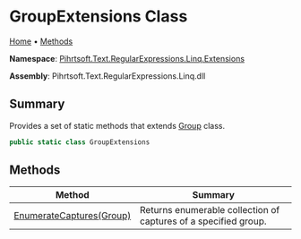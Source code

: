 # GroupExtensions Class

[Home](../../../../../../README.md) &#x2022; [Methods](#methods)

**Namespace**: [Pihrtsoft.Text.RegularExpressions.Linq.Extensions](../README.md)

**Assembly**: Pihrtsoft\.Text\.RegularExpressions\.Linq\.dll

## Summary

Provides a set of static methods that extends [Group](https://docs.microsoft.com/en-us/dotnet/api/system.text.regularexpressions.group) class\.

```csharp
public static class GroupExtensions
```

## Methods

| Method | Summary |
| ------ | ------- |
| [EnumerateCaptures(Group)](EnumerateCaptures/README.md) | Returns enumerable collection of captures of a specified group\. |

